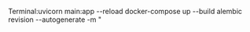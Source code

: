 Terminal:uvicorn main:app --reload
docker-compose up --build
alembic revision --autogenerate -m "<title>"
alembic upgrade head
  
